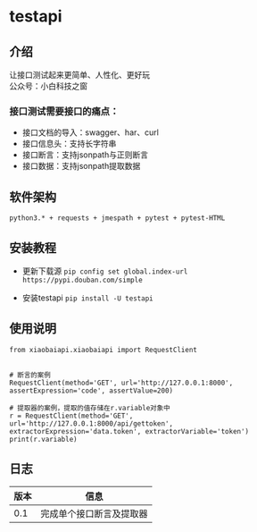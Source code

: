 # testapi

## 介绍
让接口测试起来更简单、人性化、更好玩  
公众号：小白科技之窗

### 接口测试需要接口的痛点：
- 接口文档的导入：swagger、har、curl
- 接口信息头：支持长字符串
- 接口断言：支持jsonpath与正则断言
- 接口数据：支持jsonpath提取数据

## 软件架构
    python3.* + requests + jmespath + pytest + pytest-HTML

## 安装教程
- 更新下载源
    `pip config set global.index-url https://pypi.douban.com/simple`
    
- 安装testapi
    `pip install -U testapi`

## 使用说明

```
from xiaobaiapi.xiaobaiapi import RequestClient


# 断言的案例
RequestClient(method='GET', url='http://127.0.0.1:8000', assertExpression='code', assertValue=200)

# 提取器的案例，提取的值存储在r.variable对象中
r = RequestClient(method='GET', url='http://127.0.0.1:8000/api/gettoken', extractorExpression='data.token', extractorVariable='token')
print(r.variable)

```


## 日志
| 版本 | 信息 |
| --- | --- |
| 0.1 | 完成单个接口断言及提取器 |
